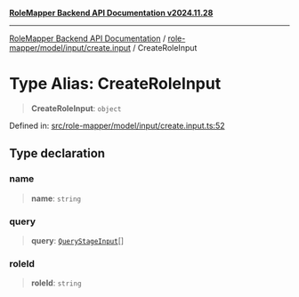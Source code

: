 [**RoleMapper Backend API Documentation v2024.11.28**](../../../../../README.md)

***

[RoleMapper Backend API Documentation](../../../../../modules.md) / [role-mapper/model/input/create.input](../README.md) / CreateRoleInput

# Type Alias: CreateRoleInput

> **CreateRoleInput**: `object`

Defined in: [src/role-mapper/model/input/create.input.ts:52](https://github.com/FlowCraft-AG/RoleMapper/blob/bd02a9f13cb3346480f35c2638b81cb7d31e5c1f/backend/src/role-mapper/model/input/create.input.ts#L52)

## Type declaration

### name

> **name**: `string`

### query

> **query**: [`QueryStageInput`](../../query-stage.input/type-aliases/QueryStageInput.md)[]

### roleId

> **roleId**: `string`
